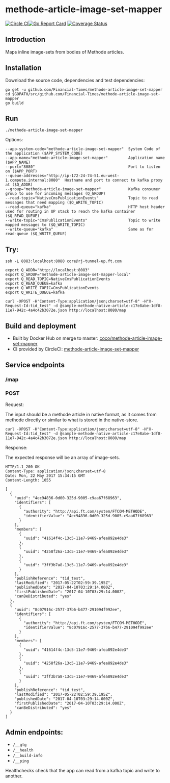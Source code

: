 # methode-article-image-set-mapper

[![Circle CI](https://circleci.com/gh/Financial-Times/methode-article-image-set-mapper/tree/master.png?style=shield)](https://circleci.com/gh/Financial-Times/methode-article-image-set-mapper/tree/master)[![Go Report Card](https://goreportcard.com/badge/github.com/Financial-Times/methode-article-image-set-mapper)](https://goreportcard.com/report/github.com/Financial-Times/methode-article-image-set-mapper) [![Coverage Status](https://coveralls.io/repos/github/Financial-Times/methode-article-image-set-mapper/badge.svg)](https://coveralls.io/github/Financial-Times/methode-article-image-set-mapper)

## Introduction

Maps inline image-sets from bodies of Methode articles.

## Installation

Download the source code, dependencies and test dependencies:

    go get -u github.com/Financial-Times/methode-article-image-set-mapper
    cd $GOPATH/src/github.com/Financial-Times/methode-article-image-set-mapper
    go build

## Run

    ./methode-article-image-set-mapper

Options:

    --app-system-code="methode-article-image-set-mapper"  System Code of the application ($APP_SYSTEM_CODE)
    --app-name="methode-article-image-set-mapper"         Application name ($APP_NAME)
    --port="8080"                                         Port to listen on ($APP_PORT)
    --queue-addresses="http://ip-172-24-74-51.eu-west-1.compute.internal:8080"  Hostname and port to connect to kafka proxy at ($Q_ADDR)
    --group="methode-article-image-set-mapper"            Kafka consumer group to use for incoming messages (Q_GROUP)
    --read-topic="NativeCmsPublicationEvents"             Topic to read messages that need mapping ($Q_WRITE_TOPIC)
    --read-queue="kafka"                                  HTTP host header used for routing in UP stack to reach the kafka container ($Q_READ_QUEUE)
    --write-topic="CmsPublicationEvents"                  Topic to write mapped messages to ($Q_WRITE_TOPIC)
    --write-queue="kafka"                                 Same as for read-queue ($Q_WRITE_QUEUE)

## Try:

    ssh -L 8083:localhost:8080 core@rj-tunnel-up.ft.com

    export Q_ADDR="http://localhost:8083"
    export Q_GROUP="methode-article-image-set-mapper-local"
    export Q_READ_TOPIC=NativeCmsPublicationEvents
    export Q_READ_QUEUE=kafka
    export Q_WRITE_TOPIC=CmsPublicationEvents
    export Q_WRITE_QUEUE=kafka

    curl -XPOST -H"Content-Type:application/json;charset=utf-8" -H"X-Request-Id:tid_test" -d @sample-methode-native-article-c17e8abe-1df8-11e7-942c-4a4c42b3072e.json http://localhost:8080/map

## Build and deployment

* Built by Docker Hub on merge to master: [coco/methode-article-image-set-mapper](https://hub.docker.com/r/coco/methode-article-image-set-mapper/)
* CI provided by CircleCI: [methode-article-image-set-mapper](https://circleci.com/gh/Financial-Times/methode-article-image-set-mapper)

## Service endpoints

### /map

### POST

Request:

The input should be a methode article in native format, as it comes from methode directly or similar to what is stored in the native-store.

    curl -XPOST -H"Content-Type:application/json;charset=utf-8" -H"X-Request-Id:tid_test" -d @sample-methode-native-article-c17e8abe-1df8-11e7-942c-4a4c42b3072e.json http://localhost:8080/map

Response:

The expected response will be an array of image-sets.

```
HTTP/1.1 200 OK
Content-Type: application/json;charset=utf-8
Date: Mon, 22 May 2017 15:34:15 GMT
Content-Length: 1055

[
  {
    "uuid": "4ec94836-0d00-325d-9005-c9aa67f68963",
    "identifiers": [
      {
        "authority": "http://api.ft.com/system/FTCOM-METHODE",
        "identifierValue": "4ec94836-0d00-325d-9005-c9aa67f68963"
      }
    ],
    "members": [
      {
        "uuid": "41614f4c-13c5-11e7-9469-afea892e4de3"
      },
      {
        "uuid": "4258f26a-13c5-11e7-9469-afea892e4de3"
      },
      {
        "uuid": "3ff3b7a8-13c5-11e7-9469-afea892e4de3"
      }
    ],
    "publishReference": "tid_test",
    "lastModified": "2017-05-22T02:59:39.195Z",
    "publishedDate": "2017-04-10T03:29:14.000Z",
    "firstPublishedDate": "2017-04-10T03:29:14.000Z",
    "canBeDistributed": "yes"
  },
  {
    "uuid": "8c07916c-2577-37b6-b477-291094f992ee",
    "identifiers": [
      {
        "authority": "http://api.ft.com/system/FTCOM-METHODE",
        "identifierValue": "8c07916c-2577-37b6-b477-291094f992ee"
      }
    ],
    "members": [
      {
        "uuid": "41614f4c-13c5-11e7-9469-afea892e4de3"
      },
      {
        "uuid": "4258f26a-13c5-11e7-9469-afea892e4de3"
      },
      {
        "uuid": "3ff3b7a8-13c5-11e7-9469-afea892e4de3"
      }
    ],
    "publishReference": "tid_test",
    "lastModified": "2017-05-22T02:59:39.195Z",
    "publishedDate": "2017-04-10T03:29:14.000Z",
    "firstPublishedDate": "2017-04-10T03:29:14.000Z",
    "canBeDistributed": "yes"
  }
]
```

## Admin endpoints:

* `/__gtg`
* `/__health`
* `/__build-info`
* `/__ping`

Healthchecks check that the app can read from a kafka topic and write to another.

